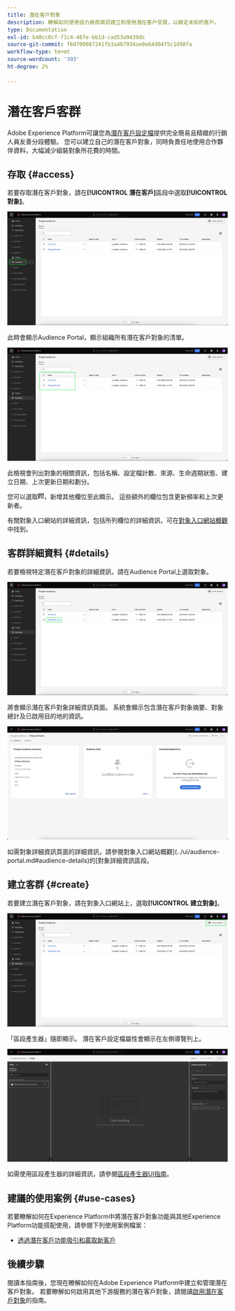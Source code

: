 ```yaml
---
title: 潛在客戶對象
description: 瞭解如何使用協力廠商資訊建立和使用潛在客戶受眾，以鎖定未知的客戶。
type: Documentation
exl-id: b48cc0cf-f1c4-46fe-bb1d-cad53a9439dc
source-git-commit: f6d700087241fb3a467934ae8e64d04f5c1d98fa
workflow-type: tm+mt
source-wordcount: '393'
ht-degree: 2%

---
```


# 潛在客戶客群

Adobe Experience Platform可讓您為[潛在客戶設定檔](../../profile/ui/prospect-profile.md)提供完全簡易且精緻的行銷人員友善分段體驗。 您可以建立自己的潛在客戶對象，同時負責任地使用合作夥伴資料，大幅減少組裝對象所花費的時間。

## 存取 {#access}

若要存取潛在客戶對象，請在&#x200B;**[!UICONTROL 潛在客戶]**&#x200B;區段中選取&#x200B;**[!UICONTROL 對象]**。

![在[!UICONTROL 潛在客戶]區段內反白顯示[!UICONTROL 對象]按鈕。](../images/types/prospect/prospect-audiences.png)

此時會顯示Audience Portal，顯示組織所有潛在客戶對象的清單。

![屬於組織的潛在客戶對象已反白顯示。](../images/types/prospect/browse-audiences.png)

此檢視會列出對象的相關資訊，包括名稱、設定檔計數、來源、生命週期狀態、建立日期、上次更新日期和劃分。

您可以選取![篩選屬性圖示](/help/images/icons/column-settings.png)，新增其他欄位至此顯示。 這些額外的欄位包含更新頻率和上次更新者。

有關對象入口網站的詳細資訊，包括所列欄位的詳細資訊，可在[對象入口網站概觀](../ui/audience-portal.md#list)中找到。

## 客群詳細資料 {#details}

若要檢視特定潛在客戶對象的詳細資訊，請在Audience Portal上選取對象。

![已強調特定潛在客戶對象。](../images/types/prospect/select-specific-audience.png)

將會顯示潛在客戶對象詳細資訊頁面。 系統會顯示包含潛在客戶對象摘要、對象總計及已啟用目的地的資訊。

![潛在客戶對象詳細資訊頁面已顯示。](../images/types/prospect/audience-details.png)

如需對象詳細資訊頁面的詳細資訊，請參閱對象入口網站概觀](../ui/audience-portal.md#audience-details)的[對象詳細資訊區段。

## 建立客群 {#create}

若要建立潛在客戶對象，請在對象入口網站上，選取&#x200B;**[!UICONTROL 建立對象]**。

![潛在客戶對象瀏覽頁面上會醒目顯示[!UICONTROL 建立對象]按鈕。](../images/types/prospect/select-create-audience.png)

「區段產生器」隨即顯示。 潛在客戶設定檔屬性會顯示在左側導覽列上。

![會顯示區段產生器。 請注意，唯一可用的屬性是Prospect Profile類別。](../images/types/prospect/segment-builder.png)

如需使用區段產生器的詳細資訊，請參閱[區段產生器UI指南](../ui/segment-builder.md)。

## 建議的使用案例 {#use-cases}

若要瞭解如何在Experience Platform中將潛在客戶對象功能與其他Experience Platform功能搭配使用，請參閱下列使用案例檔案：

- [透過潛在客戶功能吸引和贏取新客戶](../../rtcdp/partner-data/prospecting.md)

## 後續步驟

閱讀本指南後，您現在瞭解如何在Adobe Experience Platform中建立和管理潛在客戶對象。 若要瞭解如何啟用其他下游服務的潛在客戶對象，請閱讀[啟用潛在客戶對象](../../destinations/ui/activate-prospect-audiences.md)的指南。
